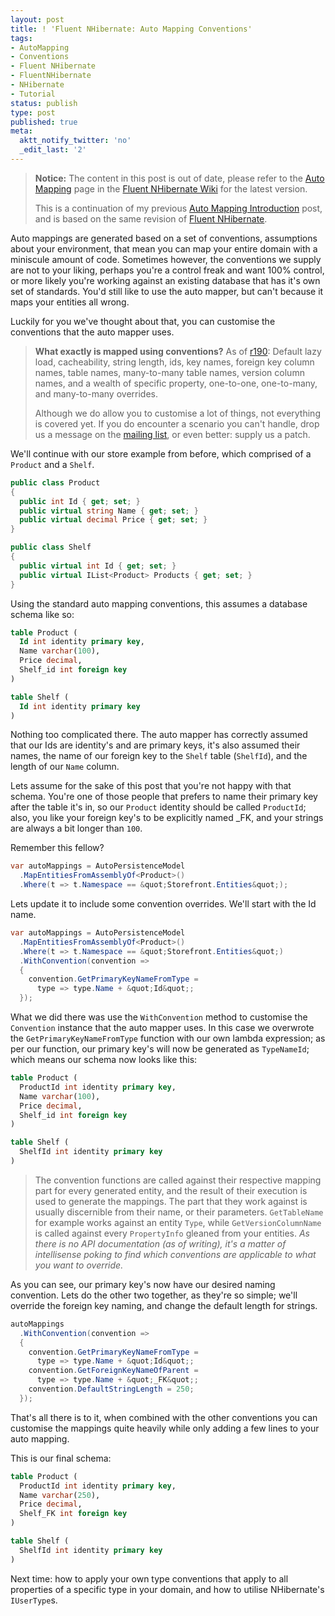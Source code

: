 ```yaml
---
layout: post
title: ! 'Fluent NHibernate: Auto Mapping Conventions'
tags:
- AutoMapping
- Conventions
- Fluent NHibernate
- FluentNHibernate
- NHibernate
- Tutorial
status: publish
type: post
published: true
meta:
  aktt_notify_twitter: 'no'
  _edit_last: '2'
---
```

> **Notice:** The content in this post is out of date, please refer to the [Auto Mapping](https://github.com/jagregory/fluent-nhibernate/wiki/Auto-mapping) page in the [Fluent NHibernate Wiki](https://github.com/jagregory/fluent-nhibernate/wiki) for the latest version.
>
> This is a continuation of my previous [Auto Mapping Introduction](/writings/fluent-nhibernate-auto-mapping-introduction/) post, and is based on the same revision of [Fluent NHibernate](http://www.fluentnhibernate.org).

Auto mappings are generated based on a set of conventions, assumptions about your environment, that mean you can map your entire domain with a miniscule amount of code. Sometimes however, the conventions we supply are not to your liking, perhaps you're a control freak and want 100% control, or more likely you're working against an existing database that has it's own set of standards. You'd still like to use the auto mapper, but can't because it maps your entities all wrong.

Luckily for you we've thought about that, you can customise the conventions that the auto mapper uses.

<!-- more -->

> **What exactly is mapped using conventions?** As of [r190](http://code.google.com/p/fluent-nhibernate/source/detail?r=190): Default lazy load, cacheability, string length, ids, key names, foreign key column names, table names, many-to-many table names, version column names, and a wealth of specific property, one-to-one, one-to-many, and many-to-many overrides.
>
> Although we do allow you to customise a lot of things, not everything is covered yet. If you do encounter a scenario you can't handle, drop us a message on the [mailing list](http://groups.google.com/group/fluent-nhibernate), or even better: supply us a patch.

We'll continue with our store example from before, which comprised of a `Product` and a `Shelf`.

``` csharp
public class Product  
{  
  public int Id { get; set; }  
  public virtual string Name { get; set; }  
  public virtual decimal Price { get; set; }  
}  

public class Shelf  
{  
  public virtual int Id { get; set; }  
  public virtual IList<Product> Products { get; set; }  
}
```

Using the standard auto mapping conventions, this assumes a database schema like so:

``` sql
table Product (
  Id int identity primary key,
  Name varchar(100),
  Price decimal,
  Shelf_id int foreign key
)

table Shelf (
  Id int identity primary key
)
```

Nothing too complicated there. The auto mapper has correctly assumed that our Ids are identity's and are primary keys, it's also assumed their names, the name of our foreign key to the `Shelf` table (`ShelfId`), and the length of our `Name` column.

Lets assume for the sake of this post that you're not happy with that schema. You're one of those people that prefers to name their primary key after the table it's in, so our `Product` identity should be called `ProductId`; also, you like your foreign key's to be explicitly named \_FK, and your strings are always a bit longer than `100`.

Remember this fellow?

``` csharp
var autoMappings = AutoPersistenceModel  
  .MapEntitiesFromAssemblyOf<Product>()  
  .Where(t => t.Namespace == &quot;Storefront.Entities&quot;);
```

Lets update it to include some convention overrides. We'll start with the Id name.

``` csharp
var autoMappings = AutoPersistenceModel
  .MapEntitiesFromAssemblyOf<Product>()
  .Where(t => t.Namespace == &quot;Storefront.Entities&quot;)
  .WithConvention(convention =>
  {
    convention.GetPrimaryKeyNameFromType =
      type => type.Name + &quot;Id&quot;;
  });
```

What we did there was use the `WithConvention` method to customise the `Convention` instance that the auto mapper uses. In this case we overwrote the `GetPrimaryKeyNameFromType` function with our own lambda expression; as per our function, our primary key's will now be generated as `TypeNameId`; which means our schema now looks like this:

``` sql
table Product (
  ProductId int identity primary key,
  Name varchar(100),
  Price decimal,
  Shelf_id int foreign key
)

table Shelf (
  ShelfId int identity primary key
)
```

> The convention functions are called against their respective mapping part for every generated entity, and the result of their execution is used to generate the mappings. The part that they work against is usually discernible from their name, or their parameters. `GetTableName` for example works against an entity `Type`, while `GetVersionColumnName` is called against every `PropertyInfo` gleaned from your entities. *As there is no API documentation (as of writing), it's a matter of intellisense poking to find which conventions are applicable to what you want to override.*

As you can see, our primary key's now have our desired naming convention. Lets do the other two together, as they're so simple; we'll override the foreign key naming, and change the default length for strings.

``` csharp
autoMappings
  .WithConvention(convention =>
  {
    convention.GetPrimaryKeyNameFromType =
      type => type.Name + &quot;Id&quot;;
    convention.GetForeignKeyNameOfParent =
      type => type.Name + &quot;_FK&quot;;
    convention.DefaultStringLength = 250;
  });
```

That's all there is to it, when combined with the other conventions you can customise the mappings quite heavily while only adding a few lines to your auto mapping.

This is our final schema:

``` sql
table Product (
  ProductId int identity primary key,
  Name varchar(250),
  Price decimal,
  Shelf_FK int foreign key
)

table Shelf (
  ShelfId int identity primary key
)
```

Next time: how to apply your own type conventions that apply to all properties of a specific type in your domain, and how to utilise NHibernate's `IUserType`s.
